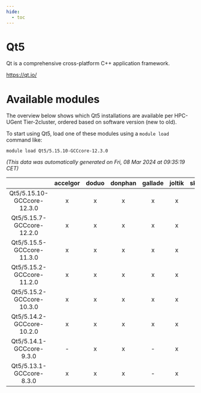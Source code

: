 ```yaml
---
hide:
  - toc
---
```


Qt5
===


Qt is a comprehensive cross-platform C++ application framework.

https://qt.io/
# Available modules


The overview below shows which Qt5 installations are available per HPC-UGent Tier-2cluster, ordered based on software version (new to old).

To start using Qt5, load one of these modules using a `module load` command like:

```shell
module load Qt5/5.15.10-GCCcore-12.3.0
```

*(This data was automatically generated on Fri, 08 Mar 2024 at 09:35:19 CET)*  

| |accelgor|doduo|donphan|gallade|joltik|skitty|
| :---: | :---: | :---: | :---: | :---: | :---: | :---: |
|Qt5/5.15.10-GCCcore-12.3.0|x|x|x|x|x|x|
|Qt5/5.15.7-GCCcore-12.2.0|x|x|x|x|x|x|
|Qt5/5.15.5-GCCcore-11.3.0|x|x|x|x|x|x|
|Qt5/5.15.2-GCCcore-11.2.0|x|x|x|x|x|x|
|Qt5/5.15.2-GCCcore-10.3.0|x|x|x|x|x|x|
|Qt5/5.14.2-GCCcore-10.2.0|x|x|x|x|x|x|
|Qt5/5.14.1-GCCcore-9.3.0|-|x|x|-|x|x|
|Qt5/5.13.1-GCCcore-8.3.0|x|x|x|-|x|x|
